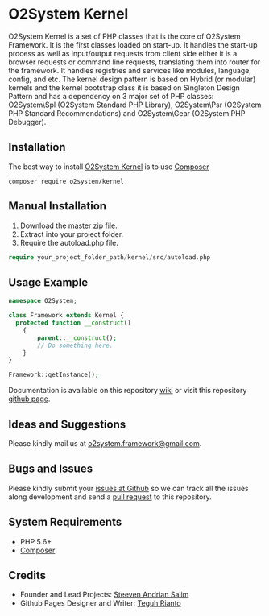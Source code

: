 # O2System Kernel
O2System Kernel is a set of PHP classes that is the core of O2System Framework. It is the first classes loaded on start-up. It handles the start-up process as well as input/output requests from client side either it is a browser requests or command line requests, translating them into router for the framework. It handles registries and services like modules, language, config, and etc. The kernel design pattern is based on Hybrid (or modular) kernels and the kernel bootstrap class it is based on Singleton Design Pattern and has a dependency on 3 major set of PHP classes: O2System\Spl (O2System Standard PHP Library), O2System\Psr (O2System PHP Standard Recommendations) and O2System\Gear (O2System PHP Debugger).


Installation
------------
The best way to install [O2System Kernel](https://packagist.org/packages/o2system/kernel) is to use [Composer](http://getcomposer.org)
```
composer require o2system/kernel
```

Manual Installation
------------
1. Download the [master zip file](https://github.com/o2system/kernel/archive/master.zip).
2. Extract into your project folder.
3. Require the autoload.php file.<br>
```php
require your_project_folder_path/kernel/src/autoload.php
```

Usage Example
-------------
```php
namespace O2System;

class Framework extends Kernel {
  protected function __construct()
    {
        parent::__construct();
        // Do something here.
    }
}

Framework::getInstance();
```

Documentation is available on this repository [wiki](https://github.com/o2system/kernel/wiki) or visit this repository [github page](https://o2system.github.io/kernel).

Ideas and Suggestions
---------------------
Please kindly mail us at [o2system.framework@gmail.com](mailto:o2system.framework@gmail.com).

Bugs and Issues
---------------
Please kindly submit your [issues at Github](http://github.com/o2system/kernel/issues) so we can track all the issues along development and send a [pull request](http://github.com/o2system/kernel/pulls) to this repository.

System Requirements
-------------------
- PHP 5.6+
- [Composer](http://getcomposer.org)

Credits
-------
* Founder and Lead Projects: [Steeven Andrian Salim](http://steevenz.com)
* Github Pages Designer and Writer: [Teguh Rianto](http://teguhrianto.tk)

